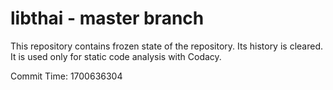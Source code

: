 # libthai - master branch

This repository contains frozen state of the repository.
Its history is cleared. It is used only for static code
analysis with Codacy.

Commit Time: 1700636304